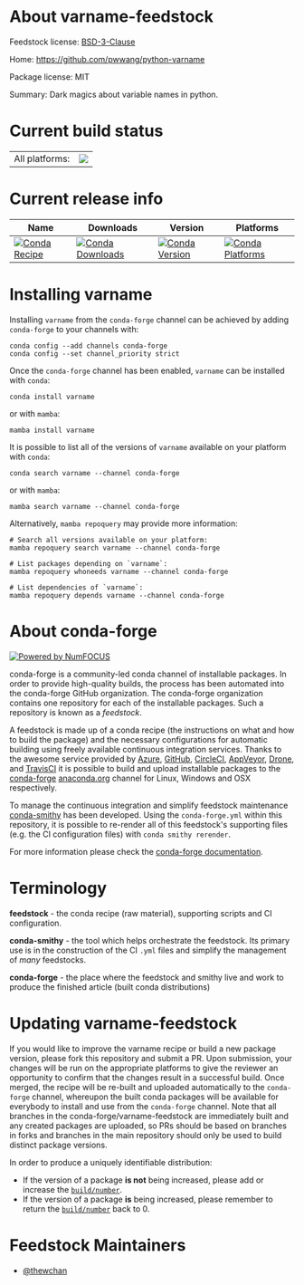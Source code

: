 About varname-feedstock
=======================

Feedstock license: [BSD-3-Clause](https://github.com/conda-forge/varname-feedstock/blob/main/LICENSE.txt)

Home: https://github.com/pwwang/python-varname

Package license: MIT

Summary: Dark magics about variable names in python.

Current build status
====================


<table><tr><td>All platforms:</td>
    <td>
      <a href="https://dev.azure.com/conda-forge/feedstock-builds/_build/latest?definitionId=14173&branchName=main">
        <img src="https://dev.azure.com/conda-forge/feedstock-builds/_apis/build/status/varname-feedstock?branchName=main">
      </a>
    </td>
  </tr>
</table>

Current release info
====================

| Name | Downloads | Version | Platforms |
| --- | --- | --- | --- |
| [![Conda Recipe](https://img.shields.io/badge/recipe-varname-green.svg)](https://anaconda.org/conda-forge/varname) | [![Conda Downloads](https://img.shields.io/conda/dn/conda-forge/varname.svg)](https://anaconda.org/conda-forge/varname) | [![Conda Version](https://img.shields.io/conda/vn/conda-forge/varname.svg)](https://anaconda.org/conda-forge/varname) | [![Conda Platforms](https://img.shields.io/conda/pn/conda-forge/varname.svg)](https://anaconda.org/conda-forge/varname) |

Installing varname
==================

Installing `varname` from the `conda-forge` channel can be achieved by adding `conda-forge` to your channels with:

```
conda config --add channels conda-forge
conda config --set channel_priority strict
```

Once the `conda-forge` channel has been enabled, `varname` can be installed with `conda`:

```
conda install varname
```

or with `mamba`:

```
mamba install varname
```

It is possible to list all of the versions of `varname` available on your platform with `conda`:

```
conda search varname --channel conda-forge
```

or with `mamba`:

```
mamba search varname --channel conda-forge
```

Alternatively, `mamba repoquery` may provide more information:

```
# Search all versions available on your platform:
mamba repoquery search varname --channel conda-forge

# List packages depending on `varname`:
mamba repoquery whoneeds varname --channel conda-forge

# List dependencies of `varname`:
mamba repoquery depends varname --channel conda-forge
```


About conda-forge
=================

[![Powered by
NumFOCUS](https://img.shields.io/badge/powered%20by-NumFOCUS-orange.svg?style=flat&colorA=E1523D&colorB=007D8A)](https://numfocus.org)

conda-forge is a community-led conda channel of installable packages.
In order to provide high-quality builds, the process has been automated into the
conda-forge GitHub organization. The conda-forge organization contains one repository
for each of the installable packages. Such a repository is known as a *feedstock*.

A feedstock is made up of a conda recipe (the instructions on what and how to build
the package) and the necessary configurations for automatic building using freely
available continuous integration services. Thanks to the awesome service provided by
[Azure](https://azure.microsoft.com/en-us/services/devops/), [GitHub](https://github.com/),
[CircleCI](https://circleci.com/), [AppVeyor](https://www.appveyor.com/),
[Drone](https://cloud.drone.io/welcome), and [TravisCI](https://travis-ci.com/)
it is possible to build and upload installable packages to the
[conda-forge](https://anaconda.org/conda-forge) [anaconda.org](https://anaconda.org/)
channel for Linux, Windows and OSX respectively.

To manage the continuous integration and simplify feedstock maintenance
[conda-smithy](https://github.com/conda-forge/conda-smithy) has been developed.
Using the ``conda-forge.yml`` within this repository, it is possible to re-render all of
this feedstock's supporting files (e.g. the CI configuration files) with ``conda smithy rerender``.

For more information please check the [conda-forge documentation](https://conda-forge.org/docs/).

Terminology
===========

**feedstock** - the conda recipe (raw material), supporting scripts and CI configuration.

**conda-smithy** - the tool which helps orchestrate the feedstock.
                   Its primary use is in the construction of the CI ``.yml`` files
                   and simplify the management of *many* feedstocks.

**conda-forge** - the place where the feedstock and smithy live and work to
                  produce the finished article (built conda distributions)


Updating varname-feedstock
==========================

If you would like to improve the varname recipe or build a new
package version, please fork this repository and submit a PR. Upon submission,
your changes will be run on the appropriate platforms to give the reviewer an
opportunity to confirm that the changes result in a successful build. Once
merged, the recipe will be re-built and uploaded automatically to the
`conda-forge` channel, whereupon the built conda packages will be available for
everybody to install and use from the `conda-forge` channel.
Note that all branches in the conda-forge/varname-feedstock are
immediately built and any created packages are uploaded, so PRs should be based
on branches in forks and branches in the main repository should only be used to
build distinct package versions.

In order to produce a uniquely identifiable distribution:
 * If the version of a package **is not** being increased, please add or increase
   the [``build/number``](https://docs.conda.io/projects/conda-build/en/latest/resources/define-metadata.html#build-number-and-string).
 * If the version of a package **is** being increased, please remember to return
   the [``build/number``](https://docs.conda.io/projects/conda-build/en/latest/resources/define-metadata.html#build-number-and-string)
   back to 0.

Feedstock Maintainers
=====================

* [@thewchan](https://github.com/thewchan/)

